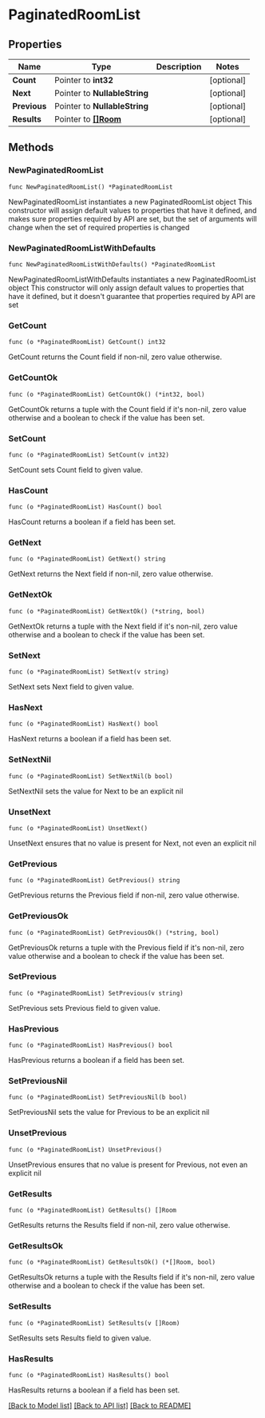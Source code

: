 # PaginatedRoomList

## Properties

Name | Type | Description | Notes
------------ | ------------- | ------------- | -------------
**Count** | Pointer to **int32** |  | [optional] 
**Next** | Pointer to **NullableString** |  | [optional] 
**Previous** | Pointer to **NullableString** |  | [optional] 
**Results** | Pointer to [**[]Room**](Room.md) |  | [optional] 

## Methods

### NewPaginatedRoomList

`func NewPaginatedRoomList() *PaginatedRoomList`

NewPaginatedRoomList instantiates a new PaginatedRoomList object
This constructor will assign default values to properties that have it defined,
and makes sure properties required by API are set, but the set of arguments
will change when the set of required properties is changed

### NewPaginatedRoomListWithDefaults

`func NewPaginatedRoomListWithDefaults() *PaginatedRoomList`

NewPaginatedRoomListWithDefaults instantiates a new PaginatedRoomList object
This constructor will only assign default values to properties that have it defined,
but it doesn't guarantee that properties required by API are set

### GetCount

`func (o *PaginatedRoomList) GetCount() int32`

GetCount returns the Count field if non-nil, zero value otherwise.

### GetCountOk

`func (o *PaginatedRoomList) GetCountOk() (*int32, bool)`

GetCountOk returns a tuple with the Count field if it's non-nil, zero value otherwise
and a boolean to check if the value has been set.

### SetCount

`func (o *PaginatedRoomList) SetCount(v int32)`

SetCount sets Count field to given value.

### HasCount

`func (o *PaginatedRoomList) HasCount() bool`

HasCount returns a boolean if a field has been set.

### GetNext

`func (o *PaginatedRoomList) GetNext() string`

GetNext returns the Next field if non-nil, zero value otherwise.

### GetNextOk

`func (o *PaginatedRoomList) GetNextOk() (*string, bool)`

GetNextOk returns a tuple with the Next field if it's non-nil, zero value otherwise
and a boolean to check if the value has been set.

### SetNext

`func (o *PaginatedRoomList) SetNext(v string)`

SetNext sets Next field to given value.

### HasNext

`func (o *PaginatedRoomList) HasNext() bool`

HasNext returns a boolean if a field has been set.

### SetNextNil

`func (o *PaginatedRoomList) SetNextNil(b bool)`

 SetNextNil sets the value for Next to be an explicit nil

### UnsetNext
`func (o *PaginatedRoomList) UnsetNext()`

UnsetNext ensures that no value is present for Next, not even an explicit nil
### GetPrevious

`func (o *PaginatedRoomList) GetPrevious() string`

GetPrevious returns the Previous field if non-nil, zero value otherwise.

### GetPreviousOk

`func (o *PaginatedRoomList) GetPreviousOk() (*string, bool)`

GetPreviousOk returns a tuple with the Previous field if it's non-nil, zero value otherwise
and a boolean to check if the value has been set.

### SetPrevious

`func (o *PaginatedRoomList) SetPrevious(v string)`

SetPrevious sets Previous field to given value.

### HasPrevious

`func (o *PaginatedRoomList) HasPrevious() bool`

HasPrevious returns a boolean if a field has been set.

### SetPreviousNil

`func (o *PaginatedRoomList) SetPreviousNil(b bool)`

 SetPreviousNil sets the value for Previous to be an explicit nil

### UnsetPrevious
`func (o *PaginatedRoomList) UnsetPrevious()`

UnsetPrevious ensures that no value is present for Previous, not even an explicit nil
### GetResults

`func (o *PaginatedRoomList) GetResults() []Room`

GetResults returns the Results field if non-nil, zero value otherwise.

### GetResultsOk

`func (o *PaginatedRoomList) GetResultsOk() (*[]Room, bool)`

GetResultsOk returns a tuple with the Results field if it's non-nil, zero value otherwise
and a boolean to check if the value has been set.

### SetResults

`func (o *PaginatedRoomList) SetResults(v []Room)`

SetResults sets Results field to given value.

### HasResults

`func (o *PaginatedRoomList) HasResults() bool`

HasResults returns a boolean if a field has been set.


[[Back to Model list]](../README.md#documentation-for-models) [[Back to API list]](../README.md#documentation-for-api-endpoints) [[Back to README]](../README.md)


